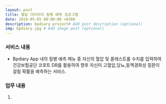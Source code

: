 ```yaml
---
layout: post
title: 혈압 다이어리 질병 예측 프로그램
date: 2019-05-05 00:00:00 +0300
description: bpdiary project# Add post description (optional)
img: bpdiary.jpg # Add image post (optional)
---
```


### 서비스 내용
- Bpdiary App 내의 질병 예측 메뉴 중 자신의 혈압 및 콜레스트롤 수치를 입력하여 건강보험공단 코호트 DB를 활용하여 향후 자신이 고혈압,당뇨,동맥경화성 질환이 걸릴 확률을 예측하는 서비스.

### 업무 내용
1.  
